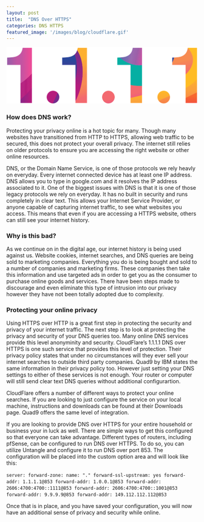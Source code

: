 ```yaml
---
layout: post
title:  "DNS Over HTTPS"
categories: DNS HTTPS
featured_image: '/images/blog/cloudflare.gif'
---
```


![Cloudflare 1.1.1.1](/images/blog/cloudflare.gif)

### How does DNS work?

Protecting your privacy online is a hot topic for many. Though many websites have transitioned from HTTP to HTTPS, allowing web traffic to be secured, this does not protect your overall privacy. The internet still relies on older protocols to ensure you are accessing the right website or other online resources.

DNS, or the Domain Name Service, is one of those protocols we rely heavly on everyday. Every internet connected device has at least one IP address. DNS allows you to type in google.com and it resolves the IP address associated to it. One of the biggest issues with DNS is that it is one of those legacy protocols we rely on everyday. It has no built in security and runs completely in clear text. This allows your Internet Service Provider, or anyone capable of capturing internet traffic, to see what websites you access. This means that even if you are accessing a HTTPS website, others can still see your internet history.

### Why is this bad?

As we continue on in the digital age, our internet history is being used against us. Website cookies, internet searches, and DNS queries are being sold to marketing companies. Everything you do is being bought and sold to a number of companies and marketing firms. These companies then take this information and use targeted ads in order to get you as the consumer to purchase online goods and services. There have been steps made to discourage and even eliminate this type of intrusion into our privacy however they have not been totally adopted due to complexity.

### Protecting your online privacy

Using HTTPS over HTTP is a great first step in protecting the security and privacy of your internet traffic. The next step is to look at protecting the privacy and security of your DNS queries too. Many online DNS services provide this level anonyminity and security. CloudFlare’s 1.1.1.1 DNS over HTTPS is one such service that provides this level of protection. Their privacy policy states that under no circumstances will they ever sell your internet searches to outside third party companies. Quad9 by IBM states the same information in their privacy policy too. However just setting your DNS settings to either of these services is not enough. Your router or computer will still send clear text DNS queries without additional configurartion.

CloudFlare offers a number of different ways to protect your online searches. If you are looking to just configure the service on your local machine, instructions and downloads can be found at their Downloads page. Quad9 offers the same level of integration.

If you are looking to provide DNS over HTTPS for your entire household or business your in luck as well. There are simple ways to get this configured so that everyone can take advantage. Different types of routers, including pfSense, can be configured to run DNS over HTTPS. To do so, you can utilize Untangle and configure it to run DNS over port 853. The configuration will be placed into the custom option area and will look like this:

`
server:
forward-zone:
name: "."
forward-ssl-upstream: yes
forward-addr: 1.1.1.1@853
forward-addr: 1.0.0.1@853
forward-addr: 2606:4700:4700::1111@853
forward-addr: 2606:4700:4700::1001@853
forward-addr: 9.9.9.9@853
forward-addr: 149.112.112.112@853
`

Once that is in place, and you have saved your configuration, you will now have an additional sense of privacy and security while online.
